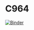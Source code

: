 # C964

[![Binder](https://mybinder.org/badge_logo.svg)](https://mybinder.org/v2/gh/neonshaman/C964/HEAD?urlpath=%2Fvoila%2Frender%2FC964.ipynb)
